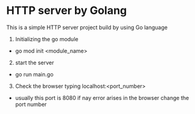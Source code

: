 
# HTTP server by Golang

This is a simple HTTP server project build by using Go language


1. Initializing the go module

* go mod init <module_name>

2. start the server 

* go run main.go

3. Check the browser typing localhost:<port_number> 
* usually this port is 8080 if nay error arises in the browser change the port number


